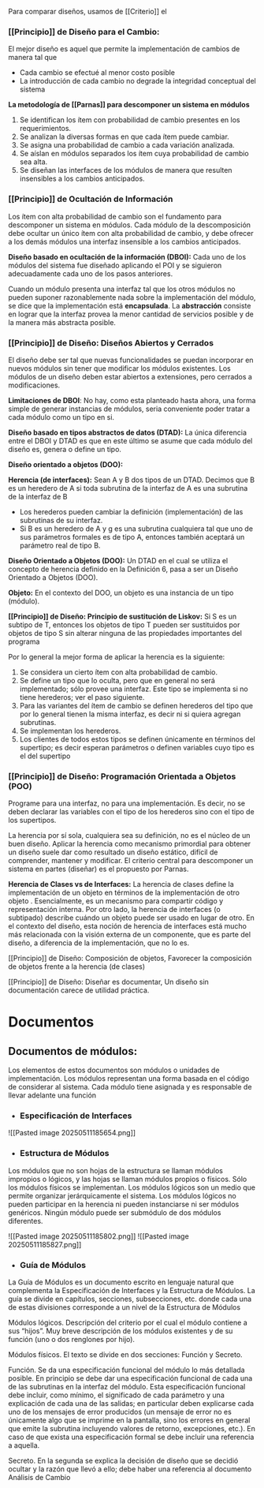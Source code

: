 
Para comparar diseños, usamos de [[Criterio]] el
### [[Principio]] de Diseño para el Cambio: 
El mejor diseño es aquel que permite la implementación de cambios de manera tal que
* Cada cambio se efectué al menor costo posible
* La introducción de cada cambio no degrade la integridad conceptual del sistema

**La metodología de [[Parnas]] para descomponer un sistema en módulos**
1. Se identifican los ítem con probabilidad de cambio presentes en los requerimientos.
2. Se analizan la diversas formas en que cada ítem puede cambiar.
3. Se asigna una probabilidad de cambio a cada variación analizada.
4. Se aíslan en módulos separados los ítem cuya probabilidad de cambio sea alta.
5. Se diseñan las interfaces de los módulos de manera que resulten insensibles a los cambios
anticipados.
### [[Principio]] de Ocultación de Información
Los ítem con alta probabilidad de cambio son el fundamento para descomponer un sistema en
módulos. Cada módulo de la descomposición debe ocultar un único ítem con alta probabilidad de
cambio, y debe ofrecer a los demás módulos una interfaz insensible a los cambios anticipados.

**Diseño basado en ocultación de la información (DBOI):**
Cada uno de los módulos del sistema fue diseñado aplicando el POI y se siguieron adecuadamente cada uno de los pasos anteriores.

Cuando un módulo presenta una interfaz tal que los otros módulos no pueden suponer razonablemente nada sobre la implementación del módulo, se dice que la implementación está **encapsulada**. La **abstracción** consiste en lograr que la interfaz provea la menor cantidad de servicios posible y de la manera más abstracta posible.
### [[Principio]] de Diseño: Diseños Abiertos y Cerrados
El diseño debe ser tal que nuevas funcionalidades se puedan incorporar en nuevos módulos sin tener que modificar los módulos existentes. Los módulos de un diseño deben estar abiertos a extensiones, pero cerrados a modificaciones.

**Limitaciones de DBOI**: No hay, como esta planteado hasta ahora, una forma simple de generar instancias de módulos, seria conveniente poder tratar a cada módulo como un tipo en si.

**Diseño basado en tipos abstractos de datos (DTAD):** La única diferencia entre el DBOI y DTAD es que en este último se asume que cada módulo del diseño es, genera o define un tipo.

**Diseño orientado a objetos (DOO):**

**Herencia (de interfaces):** Sean A y B dos tipos de un DTAD. Decimos que B es un heredero de A si toda subrutina de la interfaz de A es una subrutina de la interfaz de B
* Los herederos pueden cambiar la definición (implementación) de las subrutinas de su interfaz.
* Si B es un heredero de A y g es una subrutina cualquiera tal que uno de sus parámetros formales es de tipo A, entonces también aceptará un parámetro real de tipo B.

**Diseño Orientado a Objetos (DOO):** Un DTAD en el cual se utiliza el concepto de herencia definido en la Definición 6, pasa a ser un Diseño Orientado a Objetos (DOO).

**Objeto:** En el contexto del DOO, un objeto es una instancia de un tipo (módulo).

**[[Principio]] de Diseño: Principio de sustitución de Liskov:** Si S es un subtipo de T, entonces los objetos de tipo T pueden ser sustituidos por objetos de tipo S sin alterar ninguna de las propiedades importantes del programa

Por lo general la mejor forma de aplicar la herencia es la siguiente:
1. Se considera un cierto ítem con alta probabilidad de cambio. 
2. Se define un tipo que lo oculta, pero que en general no será implementado; sólo provee una interfaz. Este tipo se implementa si no tiene herederos; ver el paso siguiente. 
3. Para las variantes del ítem de cambio se definen herederos del tipo que por lo general tienen la misma interfaz, es decir ni si quiera agregan subrutinas. 
4. Se implementan los herederos. 
5. Los clientes de todos estos tipos se definen únicamente en términos del supertipo; es decir esperan parámetros o definen variables cuyo tipo es el del supertipo

### [[Principio]] de Diseño: Programación Orientada a Objetos (POO)
Programe para una interfaz, no para una implementación. Es decir, no se deben declarar las variables con el tipo de los herederos sino con el tipo de los supertipos.

La herencia por sí sola, cualquiera sea su definición, no es el núcleo de un buen diseño. Aplicar la herencia como mecanismo primordial para obtener un diseño suele dar como resultado un diseño estático, difícil de comprender, mantener y modificar. El criterio central para descomponer un sistema en partes (diseñar) es el propuesto por Parnas.

**Herencia de Clases vs de Interfaces:** La herencia de clases define la implementación de un objeto en términos de la implementación de otro objeto . Esencialmente, es un mecanismo para compartir código y representación interna. Por otro lado, la herencia de interfaces (o subtipado) describe cuándo un objeto puede ser usado en lugar de otro. En el contexto del diseño, esta noción de herencia de interfaces está mucho más relacionada con la visión externa de un componente, que es parte del diseño, a diferencia de la implementación, que no lo es.

[[Principio]] de Diseño: Composición de objetos, Favorecer la composición de objetos frente a la herencia (de clases)

[[Principio]] de Diseño: Diseñar es documentar, Un diseño sin documentación carece de utilidad práctica.

# Documentos

## Documentos de módulos:
Los elementos de estos documentos son módulos o unidades de implementación. Los módulos representan una forma basada en el código de considerar al sistema. Cada módulo tiene asignada y es responsable de llevar adelante una función
* ### Especificación de Interfaces
 ![[Pasted image 20250511185654.png]]

* ### Estructura de Módulos
Los módulos que no son hojas de la estructura se llaman módulos impropios o lógicos, y las hojas se llaman módulos propios o físicos. Sólo los módulos físicos se implementan. Los módulos lógicos son un medio que permite organizar jerárquicamente el sistema. Los módulos lógicos no pueden participar en la herencia ni pueden instanciarse ni ser módulos genéricos. Ningún módulo puede ser submódulo de dos módulos diferentes.

![[Pasted image 20250511185802.png]]
![[Pasted image 20250511185827.png]]

* ### Guía de Módulos
La Guía de Módulos es un documento escrito en lenguaje natural que complementa la Especificación de Interfaces y la Estructura de Módulos. La guía se divide en capítulos, secciones, subsecciones, etc. donde cada una de estas divisiones corresponde a un nivel de la Estructura de Módulos

Módulos lógicos. Descripción del criterio por el cual el módulo contiene a sus “hĳos”. Muy breve descripción de los módulos existentes y de su función (uno o dos renglones por hĳo).

Módulos físicos. El texto se divide en dos secciones: Función y Secreto. 

Función. Se da una especificación funcional del módulo lo más detallada posible. En principio se debe dar una especificación funcional de cada una de las subrutinas en la interfaz del módulo. Esta especificación funcional debe incluir, como mínimo, el significado de cada parámetro y una explicación de cada una de las salidas; en particular deben explicarse cada uno de los mensajes de error producidos (un mensaje de error no es únicamente algo que se imprime en la pantalla, sino los errores en general que emite la subrutina incluyendo valores de retorno, excepciones, etc.). En caso de que exista una especificación formal se debe incluir una referencia a aquella. 

Secreto. En la segunda se explica la decisión de diseño que se decidió ocultar y la razón que llevó a ello; debe haber una referencia al documento Análisis de Cambio